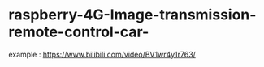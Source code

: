 # raspberry-4G-Image-transmission-remote-control-car-
example : https://www.bilibili.com/video/BV1wr4y1r763/
